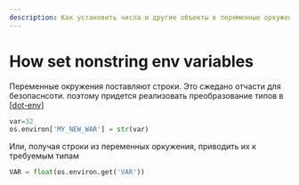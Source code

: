 ```yaml
---
description: Как установить числа и другие объекты в переменные оркужения
---
```

# How set nonstring env variables

Переменные окружения поставляют строки. Это сжедано отчасти для безопаснсоти. поэтому придется реализовать преобразование типов в [[dot-env]]

```python
var=32
os.environ['MY_NEW_WAR'] = str(var)
```

Или, получая строки из переменных оркужения, приводить их к требуемым типам

```python
VAR = float(os.environ.get('VAR'))
```

[//begin]: # "Autogenerated link references for markdown compatibility"
[dot-env]: dot-env "Dot-env"
[//end]: # "Autogenerated link references"